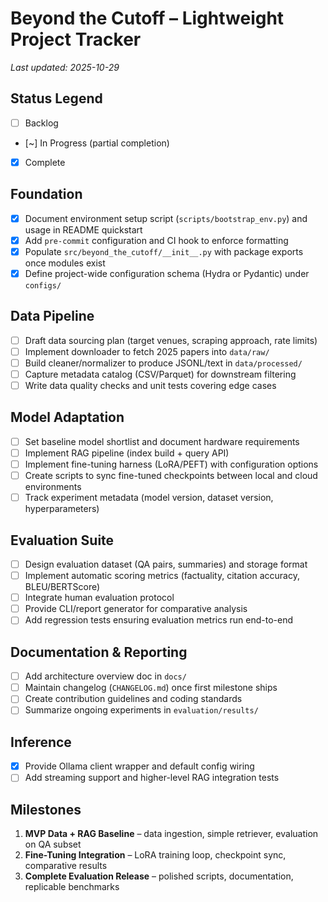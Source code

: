 # Beyond the Cutoff – Lightweight Project Tracker

_Last updated: 2025-10-29_

## Status Legend
- [ ] Backlog
- [~] In Progress (partial completion)
- [x] Complete

## Foundation
- [x] Document environment setup script (`scripts/bootstrap_env.py`) and usage in README quickstart
- [x] Add `pre-commit` configuration and CI hook to enforce formatting
- [x] Populate `src/beyond_the_cutoff/__init__.py` with package exports once modules exist
- [x] Define project-wide configuration schema (Hydra or Pydantic) under `configs/`

## Data Pipeline
- [ ] Draft data sourcing plan (target venues, scraping approach, rate limits)
- [ ] Implement downloader to fetch 2025 papers into `data/raw/`
- [ ] Build cleaner/normalizer to produce JSONL/text in `data/processed/`
- [ ] Capture metadata catalog (CSV/Parquet) for downstream filtering
- [ ] Write data quality checks and unit tests covering edge cases

## Model Adaptation
- [ ] Set baseline model shortlist and document hardware requirements
- [ ] Implement RAG pipeline (index build + query API)
- [ ] Implement fine-tuning harness (LoRA/PEFT) with configuration options
- [ ] Create scripts to sync fine-tuned checkpoints between local and cloud environments
- [ ] Track experiment metadata (model version, dataset version, hyperparameters)

## Evaluation Suite
- [ ] Design evaluation dataset (QA pairs, summaries) and storage format
- [ ] Implement automatic scoring metrics (factuality, citation accuracy, BLEU/BERTScore)
- [ ] Integrate human evaluation protocol
- [ ] Provide CLI/report generator for comparative analysis
- [ ] Add regression tests ensuring evaluation metrics run end-to-end

## Documentation & Reporting
- [ ] Add architecture overview doc in `docs/`
- [ ] Maintain changelog (`CHANGELOG.md`) once first milestone ships
- [ ] Create contribution guidelines and coding standards
- [ ] Summarize ongoing experiments in `evaluation/results/`

## Inference
- [x] Provide Ollama client wrapper and default config wiring
- [ ] Add streaming support and higher-level RAG integration tests

## Milestones
1. **MVP Data + RAG Baseline** – data ingestion, simple retriever, evaluation on QA subset
2. **Fine-Tuning Integration** – LoRA training loop, checkpoint sync, comparative results
3. **Complete Evaluation Release** – polished scripts, documentation, replicable benchmarks
